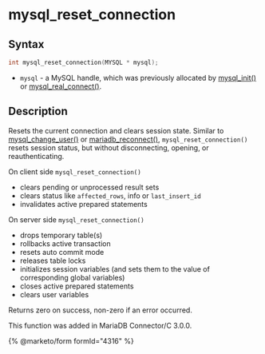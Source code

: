 # mysql\_reset\_connection

## Syntax

```c
int mysql_reset_connection(MYSQL * mysql);
```

* `mysql` - a MySQL handle, which was previously allocated by [mysql\_init()](mysql_init.md) or [mysql\_real\_connect()](mysql_real_connect.md).

## Description

Resets the current connection and clears session state. Similar to [mysql\_change\_user()](mysql_change_user.md) or [mariadb\_reconnect()](mariadb_reconnect.md), `mysql_reset_connection()` resets session status, but without disconnecting, opening, or reauthenticating.

On client side `mysql_reset_connection()`

* clears pending or unprocessed result sets
* clears status like `affected_rows`, info or `last_insert_id`
* invalidates active prepared statements

On server side `mysql_reset_connection()`

* drops temporary table(s)
* rollbacks active transaction
* resets auto commit mode
* releases table locks
* initializes session variables (and sets them to the value of corresponding global variables)
* closes active prepared statements
* clears user variables

Returns zero on success, non-zero if an error occurred.

This function was added in MariaDB Connector/C 3.0.0.

{% @marketo/form formId="4316" %}
